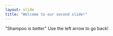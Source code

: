 ```yaml
---
layout: slide
title: "Welcome to our second slide!"
---
```

"Shampoo is better"
Use the left arrow to go back!
